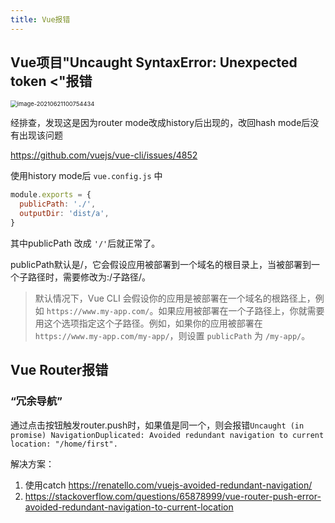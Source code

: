 ```yaml
---
title: Vue报错
---
```




## Vue项目"Uncaught SyntaxError: Unexpected token <"报错

<img src="https://minimax-1256590847.cos.ap-shanghai.myqcloud.com/img/image-20210621100754434.png" alt="image-20210621100754434" style="zoom:67%;" />



经排查，发现这是因为router mode改成history后出现的，改回hash mode后没有出现该问题

 

https://github.com/vuejs/vue-cli/issues/4852

使用history mode后 `vue.config.js` 中

```js
module.exports = {
  publicPath: './',
  outputDir: 'dist/a',
}
```

其中publicPath 改成 `'/'`后就正常了。

publicPath默认是/，它会假设应用被部署到一个域名的根目录上，当被部署到一个子路径时，需要修改为:/子路径/。

> 默认情况下，Vue CLI 会假设你的应用是被部署在一个域名的根路径上，例如 `https://www.my-app.com/`。如果应用被部署在一个子路径上，你就需要用这个选项指定这个子路径。例如，如果你的应用被部署在 `https://www.my-app.com/my-app/`，则设置 `publicPath` 为 `/my-app/`。



## Vue Router报错

### “冗余导航”

通过点击按钮触发router.push时，如果值是同一个，则会报错`Uncaught (in promise) NavigationDuplicated: Avoided redundant navigation to current location: "/home/first".`

解决方案：

1. 使用catch https://renatello.com/vuejs-avoided-redundant-navigation/
2. https://stackoverflow.com/questions/65878999/vue-router-push-error-avoided-redundant-navigation-to-current-location

